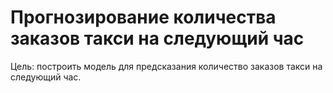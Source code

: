 # Прогнозирование количества заказов такси на следующий час

Цель: построить модель для предсказания количество заказов такси на следующий час.

